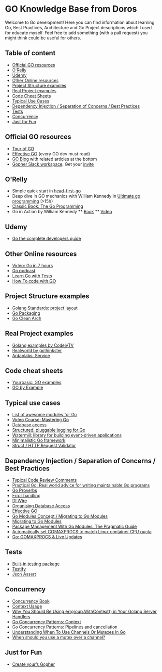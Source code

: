 # GO Knowledge Base from Doros
Welcome to Go development! Here you can find information about learning Go, Best Practices, Architecture 
and Go Project descriptions which I used for educate myself. 
Feel free to add something (with a pull request) you might think could be useful for others.

## Table of content
- [Official GO resources](#official-go-resources)
- [O'Relly](#orelly)
- [Udemy](#udemy)
- [Other Online resources](#other-online-resources)
- [Project Structure examples](#project-structure-examples)
- [Real Project examples](#real-project-examples)
- [Code Cheat Sheets](#code-cheat-sheets)
- [Typical Use Cases](#typical-use-cases)
- [Dependency Injection / Separation of Concerns / Best Practices](#dependency-injection-separation-of-concerns-best-practices)
- [Tests](#tests)
- [Concurrency](#concurrency)
- [Just for Fun](#just-for-fun)

## Official GO resources
* [Tour of GO](https://tour.golang.org/welcome/1)
* [Effective GO](https://golang.org/doc/effective_go.html) (every GO dev must read)
* [GO Blog](https://blog.golang.org) with related articles at the bottom
* [Gopher Slack workspace](https://blog.gopheracademy.com/gophers-slack-community/). 
  Get your [invite](https://invite.slack.golangbridge.org/)

## O'Relly
* Simple quick start in [head-first-go](https://learning.oreilly.com/library/view/head-first-go/9781491969540/)
* Deep dive in GO mechanics with William Kennedy in [Ultimate go programming](https://learning.oreilly.com/videos/ultimate-go-programming/9780135261651/9780135261651-UGP2_00_00_00) (>15h)
* [Classic Book: The Go Programming](https://learning.oreilly.com/library/view/the-go-programming/9780134190570/)
* Go in Action by William Kennedy
** [Book](https://learning.oreilly.com/library/view/go-in-action/9781617291784/)
** [Video](https://learning.oreilly.com/videos/-/9781617291784VE/continue)

## Udemy
* [Go the complete developers guide](https://rakuten.udemy.com/course/go-the-complete-developers-guide/learn/)

## Other Online resources
* [Video: Go in 7 hours](https://www.youtube.com/watch?v=YS4e4q9oBaU)
* [Go podcast](https://open.spotify.com/show/2cKdcxETn7jDp7uJCwqmSE?si=w292ZzaHTZuAiXe_qdFylw)
* [Learn Go with Tests](https://quii.gitbook.io/learn-go-with-tests/)
* [How To code with GO](https://assets.digitalocean.com/books/how-to-code-in-go.pdf)

## Project Structure examples
* [Golang Standards: project layout](https://github.com/golang-standards/project-layout)
* [Go Packaging](https://github.com/ardanlabs/gotraining/tree/master/topics/go/design/packaging)
* [Go Clean Arch](https://github.com/bxcodec/go-clean-arch)

## Real Project examples
* [Golang examples by CodelyTV](https://github.com/CodelyTV/golang-examples)
* [Realworld by gothinkster](https://github.com/gothinkster/realworld)
* [Ardanlabs: Service](https://github.com/ardanlabs/service)

## Code cheat sheets
* [Yourbasic: GO examples](https://yourbasic.org/golang/)
* [GO by Example](https://gobyexample.com/)

## Typical use cases
* [List of awesome modules for Go](https://awesome-go.com/)
* [Video Course: Mastering Go](https://learning.oreilly.com/videos/mastering-go-programming/9781786468239/9781786468239-video1_1)
* [Database access](http://go-database-sql.org/index.html)
* [Structured, pluggable logging for Go](https://github.com/sirupsen/logrus)
* [Watermill: library for building event-driven applications](https://watermill.io/)
* [Minimalistic Go framework](https://echo.labstack.com/guide)
* [Struct / HTTP Request Validator](https://github.com/go-playground/validator)

## Dependency Injection / Separation of Concerns / Best Practices
* [Typical Code Review Comments](https://github.com/golang/go/wiki/CodeReviewComments)
* [Practical Go: Real world advice for writing maintainable Go programs](https://dave.cheney.net/practical-go/presentations/qcon-china.html)
* [Go Proverbs](https://go-proverbs.github.io/)
* [Error handling](https://blog.golang.org/defer-panic-and-recover)
* [DI Wire](https://blog.drewolson.org/go-dependency-injection-with-wire)
* [Organising Database Access](https://www.alexedwards.net/blog/organising-database-access)
* [Effective GO](https://golang.org/doc/effective_go.html)
* [Go Modules Concept / Migrating to Go Modules](https://github.com/golang/go/wiki/Modules)
* [Migrating to Go Modules](https://blog.golang.org/migrating-to-go-modules)
* [Package Management With Go Modules: The Pragmatic Guide](https://medium.com/@adiach3nko/package-management-with-go-modules-the-pragmatic-guide-c831b4eaaf31)
* [Automatically set GOMAXPROCS to match Linux container CPU quota](https://github.com/uber-go/automaxprocs)
* [Go: GOMAXPROCS & Live Updates](https://medium.com/a-journey-with-go/go-gomaxprocs-live-updates-407ad08624e1)

## Tests
* [Built-in testing package](https://golang.org/pkg/testing/)
* [Testify](https://github.com/stretchr/testify)
* [Json Assert](http://github.com/kinbiko/jsonassert)

## Concurrency
* [Concurrency Book](https://learning.oreilly.com/library/view/concurrency-in-go/9781491941294/)
* [Context Usage](https://www.ardanlabs.com/blog/2019/09/context-package-semantics-in-go.html)
* [Why You Should Be Using errgroup.WithContext() in Your Golang Server Handlers](https://bionic.fullstory.com/why-you-should-be-using-errgroup-withcontext-in-golang-server-handlers/)
* [Go Concurrency Patterns: Context](https://blog.golang.org/context)
* [Go Concurrency Patterns: Pipelines and cancellation](https://blog.golang.org/pipelines)
* [Understanding When To Use Channels Or Mutexes In Go](https://www.acloudtree.com/understanding-when-to-use-channels-or-mutexes-in-go/)
* [When should you use a mutex over a channel?](https://stackoverflow.com/questions/47312029/when-should-you-use-a-mutex-over-a-channel)

## Just for Fun
* [Create your’s Gopher](https://gopherize.me/)
